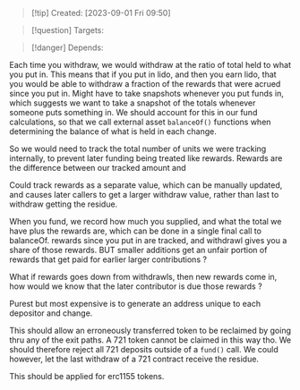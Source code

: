 
>[!tip] Created: [2023-09-01 Fri 09:50]

>[!question] Targets: 

>[!danger] Depends: 

Each time you withdraw, we would withdraw at the ratio of total held to what you put in. 
This means that if you put in lido, and then you earn lido, that you would be able to withdraw a fraction of the rewards that were acrued since you put in.  Might have to take snapshots whenever you put funds in, which suggests we want to take a snapshot of the totals whenever someone puts something in.  We should account for this in our fund calculations, so that we call external asset `balanceOf()` functions when determining the balance of what is held in each change.

So we would need to track the total number of units we were tracking internally, to prevent later funding being treated like rewards.  Rewards are the difference between our tracked amount and

Could track rewards as a separate value, which can be manually updated, and causes later callers to get a larger withdraw value, rather than last to withdraw getting the residue.

When you fund, we record how much you supplied, and what the total we have plus the rewards are, which can be done in a single final call to balanceOf.  rewards since you put in are tracked, and withdrawl gives you a share of those rewards.  BUT smaller additions get an unfair portion of rewards that get paid for earlier larger contributions ?

What if rewards goes down from withdrawls, then new rewards come in, how would we know that the later contributor is due those rewards ?

Purest but most expensive is to generate an address unique to each depositor and change.

This should allow an erroneously transferred token to be reclaimed by going thru any of the exit paths.  A 721 token cannot be claimed in this way tho.  We should therefore reject all 721 deposits outside of a `fund()` call.  We could however, let the last withdraw of a 721 contract receive the residue.

This should be applied for erc1155 tokens.